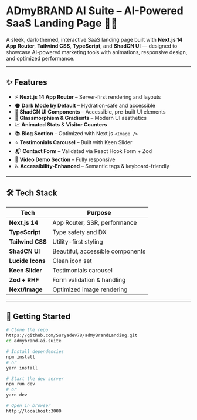 # ADmyBRAND AI Suite – AI-Powered SaaS Landing Page 💼🤖

A sleek, dark-themed, interactive SaaS landing page built with **Next.js 14 App Router**, **Tailwind CSS**, **TypeScript**, and **ShadCN UI** — designed to showcase AI-powered marketing tools with animations, responsive design, and optimized performance.

---

## ✨ Features

- ⚡ **Next.js 14 App Router** – Server-first rendering and layouts
- 🌑 **Dark Mode by Default** – Hydration-safe and accessible
- 💎 **ShadCN UI Components** – Accessible, pre-built UI elements
- 🎨 **Glassmorphism & Gradients** – Modern UI aesthetics
- 📈 **Animated Stats** & **Visitor Counters**
- 📚 **Blog Section** – Optimized with Next.js `<Image />`
- ⭐ **Testimonials Carousel** – Built with Keen Slider
- 📬 **Contact Form** – Validated via React Hook Form + Zod
- 🎥 **Video Demo Section** – Fully responsive
- ♿ **Accessibility-Enhanced** – Semantic tags & keyboard-friendly

---

## 🛠 Tech Stack

| Tech           | Purpose                              |
|----------------|--------------------------------------|
| **Next.js 14** | App Router, SSR, performance         |
| **TypeScript** | Type safety and DX                   |
| **Tailwind CSS** | Utility-first styling              |
| **ShadCN UI**  | Beautiful, accessible components     |
| **Lucide Icons** | Clean icon set                     |
| **Keen Slider** | Testimonials carousel               |
| **Zod + RHF**  | Form validation & handling           |
| **Next/Image** | Optimized image rendering            |

---

## 🚀 Getting Started

```bash
# Clone the repo
https://github.com/Suryadev78/adMyBrandLanding.git
cd admybrand-ai-suite

# Install dependencies
npm install
# or
yarn install

# Start the dev server
npm run dev
# or
yarn dev

# Open in browser
http://localhost:3000
